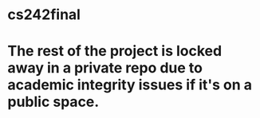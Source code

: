 # cs242final

# The rest of the project is locked away in a private repo due to academic integrity issues if it's on a public space.
